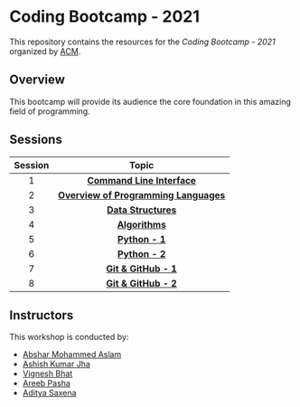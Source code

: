 # Coding Bootcamp - 2021

This repository contains the resources for the *Coding Bootcamp - 2021* organized by [ACM](https://www.acmbpdc.org/).

## Overview

This bootcamp will provide its audience the core foundation in this amazing field of programming.

## Sessions

| Session | Topic |
| :-----: |:-------------:|
| 1 | [**Command Line Interface**](sessions/01-command-line-interface) |
| 2 | [**Overview of Programming Languages**](sessions/02-overview-of-programming-languages) |
| 3 | [**Data Structures**](sessions/03-data-structures) |
| 4 | [**Algorithms**](sessions/04-algorithms) |
| 5 | [**Python - 1**](sessions/05-python-1) |
| 6 | [**Python - 2**](sessions/06-python-2) |
| 7 | [**Git & GitHub - 1**](sessions/07-git-and-github-1) |
| 8 | [**Git & GitHub - 2**](sessions/08-git-an-github-2) |

## Instructors

This workshop is conducted by:

* [Abshar Mohammed Aslam](https://github.com/abxhr)
* [Ashish Kumar Jha](https://github.com/Ashish-BITS)
* [Vignesh Bhat](https://github.com/Viggyz)
* [Areeb Pasha](https://github.com/areeb1501)
* [Aditya Saxena](https://github.com/aditya-saxena-7)